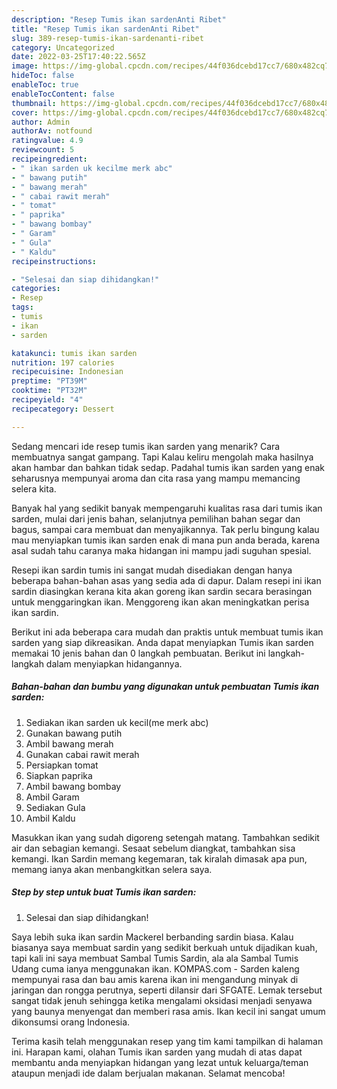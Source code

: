 ```yaml
---
description: "Resep Tumis ikan sardenAnti Ribet"
title: "Resep Tumis ikan sardenAnti Ribet"
slug: 389-resep-tumis-ikan-sardenanti-ribet
category: Uncategorized
date: 2022-03-25T17:40:22.565Z
image: https://img-global.cpcdn.com/recipes/44f036dcebd17cc7/680x482cq70/tumis-ikan-sarden-foto-resep-utama.jpg
hideToc: false
enableToc: true
enableTocContent: false
thumbnail: https://img-global.cpcdn.com/recipes/44f036dcebd17cc7/680x482cq70/tumis-ikan-sarden-foto-resep-utama.jpg
cover: https://img-global.cpcdn.com/recipes/44f036dcebd17cc7/680x482cq70/tumis-ikan-sarden-foto-resep-utama.jpg
author: Admin
authorAv: notfound
ratingvalue: 4.9
reviewcount: 5
recipeingredient:
- " ikan sarden uk kecilme merk abc"
- " bawang putih"
- " bawang merah"
- " cabai rawit merah"
- " tomat"
- " paprika"
- " bawang bombay"
- " Garam"
- " Gula"
- " Kaldu"
recipeinstructions:

- "Selesai dan siap dihidangkan!"
categories:
- Resep
tags:
- tumis
- ikan
- sarden

katakunci: tumis ikan sarden 
nutrition: 197 calories
recipecuisine: Indonesian
preptime: "PT39M"
cooktime: "PT32M"
recipeyield: "4"
recipecategory: Dessert

---
```



Sedang mencari ide resep tumis ikan sarden yang menarik? Cara membuatnya sangat gampang. Tapi Kalau keliru mengolah maka hasilnya akan hambar dan bahkan tidak sedap. Padahal tumis ikan sarden yang enak seharusnya mempunyai aroma dan cita rasa yang mampu memancing selera kita.


Banyak hal yang sedikit banyak mempengaruhi kualitas rasa dari tumis ikan sarden, mulai dari jenis bahan, selanjutnya pemilihan bahan segar dan bagus, sampai cara membuat dan menyajikannya. Tak perlu bingung kalau mau menyiapkan tumis ikan sarden enak di mana pun anda berada, karena asal sudah tahu caranya maka hidangan ini mampu jadi suguhan spesial.

Resepi ikan sardin tumis ini sangat mudah disediakan dengan hanya beberapa bahan-bahan asas yang sedia ada di dapur. Dalam resepi ini ikan sardin diasingkan kerana kita akan goreng ikan sardin secara berasingan untuk menggaringkan ikan. Menggoreng ikan akan meningkatkan perisa ikan sardin.


Berikut ini ada beberapa cara mudah dan praktis untuk membuat tumis ikan sarden yang siap dikreasikan. Anda dapat menyiapkan Tumis ikan sarden memakai 10 jenis bahan dan 0 langkah pembuatan. Berikut ini langkah-langkah dalam menyiapkan hidangannya.

<!--inarticleads1-->

##### Bahan-bahan dan bumbu yang digunakan untuk pembuatan Tumis ikan sarden:

1. Sediakan  ikan sarden uk kecil(me merk abc)
1. Gunakan  bawang putih
1. Ambil  bawang merah
1. Gunakan  cabai rawit merah
1. Persiapkan  tomat
1. Siapkan  paprika
1. Ambil  bawang bombay
1. Ambil  Garam
1. Sediakan  Gula
1. Ambil  Kaldu


Masukkan ikan yang sudah digoreng setengah matang. Tambahkan sedikit air dan sebagian kemangi. Sesaat sebelum diangkat, tambahkan sisa kemangi. Ikan Sardin memang kegemaran, tak kiralah dimasak apa pun, memang ianya akan menbangkitkan selera saya. 

<!--inarticleads2-->

##### Step by step untuk buat Tumis ikan sarden:


1. Selesai dan siap dihidangkan!

Saya lebih suka ikan sardin Mackerel berbanding sardin biasa. Kalau biasanya saya membuat sardin yang sedikit berkuah untuk dijadikan kuah, tapi kali ini saya membuat Sambal Tumis Sardin, ala ala Sambal Tumis Udang cuma ianya menggunakan ikan. KOMPAS.com - Sarden kaleng mempunyai rasa dan bau amis karena ikan ini mengandung minyak di jaringan dan rongga perutnya, seperti dilansir dari SFGATE. Lemak tersebut sangat tidak jenuh sehingga ketika mengalami oksidasi menjadi senyawa yang baunya menyengat dan memberi rasa amis. Ikan kecil ini sangat umum dikonsumsi orang Indonesia. 

Terima kasih telah menggunakan resep yang tim kami tampilkan di halaman ini. Harapan kami, olahan Tumis ikan sarden yang mudah di atas dapat membantu anda menyiapkan hidangan yang lezat untuk keluarga/teman ataupun menjadi ide dalam berjualan makanan. Selamat mencoba!
